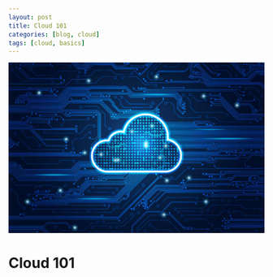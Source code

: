 ```yaml
---
layout: post
title: Cloud 101
categories: [blog, cloud]
tags: [cloud, basics]
---
```


![_config.yml](/images/cloud.jpg)

# Cloud 101